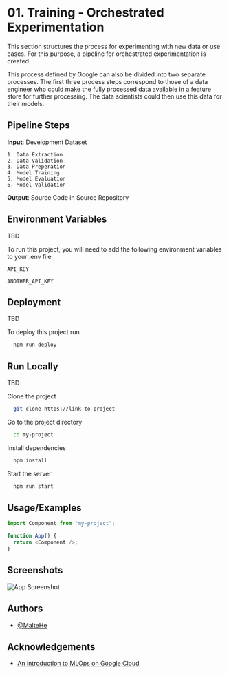 # 01. Training - Orchestrated Experimentation

This section structures the process for experimenting with new data or use cases. For this purpose, a pipeline for orchestrated experimentation is created.

This process defined by Google can also be divided into two separate processes. The first three process steps correspond to those of a data engineer who could make the fully processed data available in a feature store for further processing. The data scientists could then use this data for their models.

## Pipeline Steps

**Input**: Development Dataset

    1. Data Extraction
    2. Data Validation
    3. Data Preperation
    4. Model Training
    5. Model Evaluation
    6. Model Validation

**Output**: Source Code in Source Repository

## Environment Variables

TBD

To run this project, you will need to add the following environment variables to your .env file

`API_KEY`

`ANOTHER_API_KEY`

## Deployment

TBD

To deploy this project run

```bash
  npm run deploy
```

## Run Locally

TBD

Clone the project

```bash
  git clone https://link-to-project
```

Go to the project directory

```bash
  cd my-project
```

Install dependencies

```bash
  npm install
```

Start the server

```bash
  npm run start
```

## Usage/Examples

```javascript
import Component from "my-project";

function App() {
  return <Component />;
}
```

## Screenshots

![App Screenshot](https://via.placeholder.com/468x300?text=App+Screenshot+Here)

## Authors

- [@MalteHe](https://github.com/MalteHe)

## Acknowledgements

- [An introduction to MLOps on Google Cloud](https://www.youtube.com/watch?v=6gdrwFMaEZ0)
